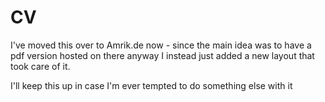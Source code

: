 # CV

I've moved this over to Amrik.de now - since the main idea was to have a pdf version hosted on there anyway I instead just added a new layout that took care of it.

I'll keep this up in case I'm ever tempted to do something else with it

